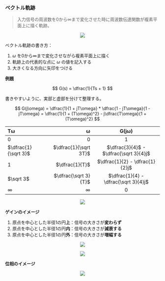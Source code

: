### ベクトル軌跡
> 入力信号の周波数を0から∞まで変化させた時に周波数伝達関数が複素平面上に描く軌跡。

<p align="center">
    <img src="https://controlabo.com/wp-content/uploads/2022/04/vector_locus_intro.png"/>
</p>

ベクトル軌跡の書き方：
1.  $\omega$ を0から∞まで変化させながら複素平面上に描く
2. 軌跡上の代表的な点に $\omega$ の値を記入する
3. 大きくなる方向に矢印をつける

**例題**

$$
  G(s) = \dfrac{1}{Ts + 1}
$$

書きやすいように、実部と虚部を分けて整理する。

$$
  G(j\omega) = \dfrac{1}{1 + jT\omega} * \dfrac{1 - jT\omega}{1 - jT\omega} = \dfrac{1}{1 + (T\omega)^2} - j\dfrac{T\omega}{1 + (T\omega)^2}
$$

<center>

| Tω | ω  | G(jω) |
| :-----| ----: | :----: |
| 0 | 0 | 1 |
| $\dfrac{1}{\sqrt 3}$ | $\dfrac{1}{\sqrt 3T}$ | $\dfrac{3}{4}$ - $\dfrac{\sqrt 3}{4}j$|
| 1 | $\dfrac{1}{T}$ | $\dfrac{1}{2} - \dfrac{1}{2}j$
| $\sqrt 3$ | $\dfrac{\sqrt 3}{T}$ | $\dfrac{1}{4} - \dfrac{\sqrt 3}{4}j$
| ∞ | ∞ | 0|

</center>

<p align="center">
    <img src="https://controlabo.com/wp-content/uploads/2022/04/vector_locus_1st_plot.png"/>
</p>

**ゲインのイメージ**

1. 原点を中心とした半径1の円**上**：信号の大きさが**変わらず**
2. 原点を中心とした半径1の円**内**：信号の大きさが**減衰する**
3. 原点を中心とした半径1の円**外**：信号の大きさが**増幅する**

<p align="center">
    <img src="https://controlabo.com/wp-content/uploads/2022/04/vector_locus_gain.png"/>
</p>

<p align="center">
    <img src="https://controlabo.com/wp-content/uploads/2022/04/vector_locus_gain_example.png"/>
</p>

**位相のイメージ**

<p align="center">
    <img src="https://controlabo.com/wp-content/uploads/2022/04/vector_locus_phase.png"/>
</p>
